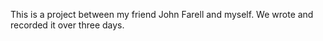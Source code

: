 This is a project between my friend John Farell and myself. We wrote and recorded it over three days.
